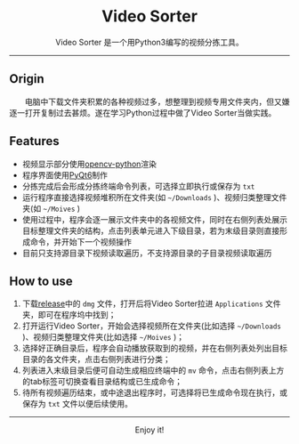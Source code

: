 <h1  align="center">Video Sorter</h1>

<p align="center">Video Sorter 是一个用Python3编写的视频分拣工具。</p>

---

## Origin

&emsp;&emsp;电脑中下载文件夹积累的各种视频过多，想整理到视频专用文件夹内，但又嫌逐一打开复制过去甚烦。遂在学习Python过程中做了Video Sorter当做实践。

## Features

- 视频显示部分使用[opencv-python](https://github.com/opencv/opencv-python)渲染
- 程序界面使用[PyQt6](https://pypi.org/project/PyQt6/)制作
- 分拣完成后会形成分拣终端命令列表，可选择立即执行或保存为 `txt`
- 运行程序直接选择视频堆积所在文件夹(如 `~/Downloads` )、视频归类整理文件夹(如 `~/Moives` )
- 使用过程中，程序会逐一展示文件夹中的各视频文件，同时在右侧列表处展示目标整理文件夹的结构，点击列表单元进入下级目录，若为末级目录则直接形成命令，并开始下一个视频操作
- 目前只支持源目录下视频读取遍历，不支持源目录的子目录视频读取遍历

## How to use

1. 下载[release](https://github.com/PanZK/videoSorter/releases)中的 `dmg` 文件，打开后将Video Sorter拉进 `Applications` 文件夹，即可在程序坞中找到；
2. 打开运行Video Sorter，开始会选择视频所在文件夹(比如选择 `~/Downloads` )、视频归类整理文件夹(比如选择 `~/Moives` )；
3. 选择好正确目录后，程序会自动播放获取到的视频，并在右侧列表处列出目标目录的各文件夹，点击右侧列表进行分类；
4. 列表进入末级目录后便可自动生成相应终端中的 `mv` 命令，点击右侧列表上方的tab标签可切换查看目录结构或已生成命令；
5. 待所有视频遍历结束，或中途退出程序时，可选择将已生成命令现在执行，或保存为 `txt` 文件以便后续使用。

---

<p align="center">
  Enjoy it!
</p>
